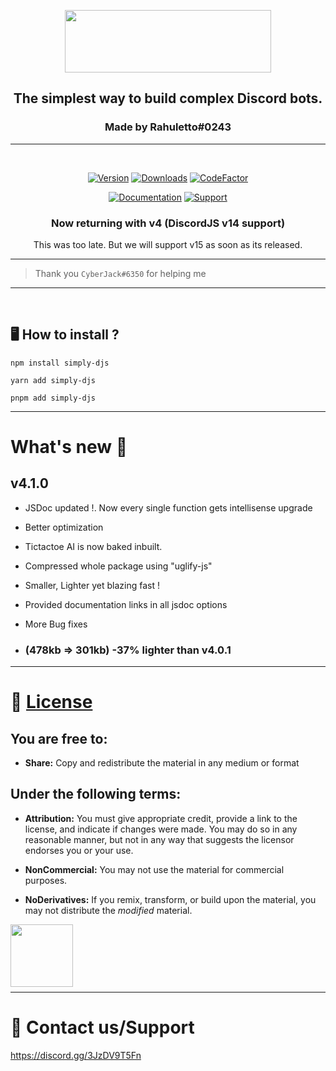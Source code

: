 <div class="heading" align="center">
  
  <img src="https://i.postimg.cc/fLTS9tZL/icony.png" width="330" height="100"></img>

  <h2>The simplest way to build complex Discord bots.</h2>
  <h3>Made by Rahuletto#0243</h3>

</div>

---

<br>

<div class="badges" align="center">

[![Version](https://img.shields.io/npm/v/simply-djs.svg?style=for-the-badge)](https://www.npmjs.com/package/simply-djs)
[![Downloads](https://img.shields.io/npm/dt/simply-djs?style=for-the-badge)](https://www.npmjs.com/package/simply-djs)
[![CodeFactor](https://www.codefactor.io/repository/github/rahuletto/simply-djs/badge?style=for-the-badge)](https://www.codefactor.io/repository/github/rahuletto/simply-djs/overview)

[![Documentation](https://img.shields.io/badge/SimplyDJS-Documentation-406dbc?style=for-the-badge)](https://simplyd.js.org)
[![Support](https://img.shields.io/badge/Discord-Support-5865F2?style=for-the-badge&logo=discord)](https://discord.gg/3JzDV9T5Fn)

</div>

<div align="center">
  <h3>Now returning with v4 (DiscordJS v14 support)</h3>
  This was too late. But we will support v15 as soon as its released.
</div>

---

> Thank you `CyberJack#6350` for helping me

---

<br>

## 🖥️ <b>How to install ?</b>

```
npm install simply-djs
```

```
yarn add simply-djs
```

```
pnpm add simply-djs
```

---

# What's new 🎁

## v4.1.0

- JSDoc updated !. Now every single function gets intellisense upgrade
- Better optimization
- Tictactoe AI is now baked inbuilt.
- Compressed whole package using "uglify-js"
- Smaller, Lighter yet blazing fast !
- Provided documentation links in all jsdoc options
- More Bug fixes

- ### (478kb => 301kb) -37% lighter than v4.0.1

---

# 📄 [License](https://creativecommons.org/licenses/by-nc-nd/4.0/)

## You are free to:

- **Share:** Copy and redistribute the material in any medium or format

## Under the following terms:

- **Attribution:** You must give appropriate credit, provide a link to the license, and indicate if changes were made. You may do so in any reasonable manner, but not in any way that suggests the licensor endorses you or your use.

- **NonCommercial:** You may not use the material for commercial purposes.

- **NoDerivatives:** If you remix, transform, or build upon the material, you may not distribute the _modified_ material.

<img style="margin-bottom:-6px; width: 100px" src="https://mirrors.creativecommons.org/presskit/logos/cc.logo.large.png">

---

# 👥 Contact us/Support

https://discord.gg/3JzDV9T5Fn
